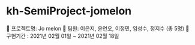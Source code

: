 # kh-SemiProject-jomelon
:triangular_flag_on_post: 프로젝트명: Jo melon
:triangular_flag_on_post: 팀원: 이은지, 윤연오, 이정민, 임성수, 정지수 (총 5명)
:triangular_flag_on_post: 구현기간 : 2021년 02월 01일 ~ 2021년 02월 18일

